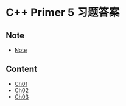 # C++ Primer 5 习题答案
## Note

* [Note](https://github.com/zhaozy93/CPlusPlusPrimerFiveEditionExercise/blob/master/note.md)


## Content

* [Ch01](https://github.com/zhaozy93/CPlusPlusPrimerFiveEditionExercise/blob/master/ch01.md)
* [Ch02](https://github.com/zhaozy93/CPlusPlusPrimerFiveEditionExercise/blob/master/ch02.md)
* [Ch03](https://github.com/zhaozy93/CPlusPlusPrimerFiveEditionExercise/blob/master/ch03.md)
